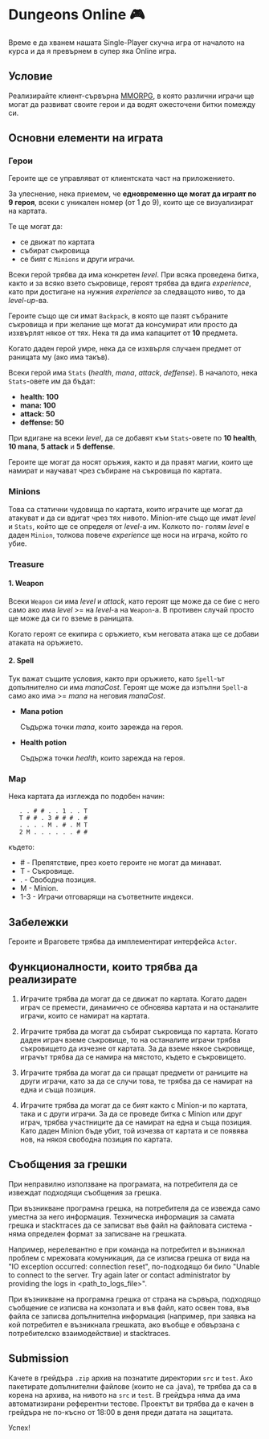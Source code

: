 # Dungeons Online :video_game:

Време е да хванем нашата Single-Player скучна игра от началото на курса и да я превърнем в супер яка Online игра.

## Условие

Реализирайте клиент-сървърна [MMORPG](https://en.wikipedia.org/wiki/Massively_multiplayer_online_role-playing_game), в която различни играчи ще могат да развиват своите герои и да водят ожесточени битки помежду си.

## Основни елементи на играта

### Герои

Героите ще се управляват от клиентската част на приложението.

За улеснение, нека приемем, че **едновременно ще могат да играят по 9 героя**, всеки с уникален номер (от 1 до 9), които ще се визуализират на картата.

Те ще могат да:
- се движат по картата
- събират съкровища
- се бият с `Minions` и други играчи.

Всеки герой трябва да има конкретен *level*. При всяка проведена битка, както и за всяко взето съкровище, героят трябва да вдига *experience*, като при достигане на нужния *experience* за следващoто ниво, то да *level-up*-ва.

Героите също ще си имат `Backpack`, в която ще пазят събраните съкровища и при желание ще могат да консумират или просто да изхвърлят някое от тях. Нека тя да има капацитет от **10** предмета.

Когато даден герой умре, нека да се изхвърля случаен предмет от раницата му (ако има такъв).

Всеки герой има `Stats` (*health*, *mana*, *attack*, *deffense*). В началото, нека `Stats`-овете им да бъдат:
- **health: 100**
- **mana: 100**
- **attack: 50**
- **deffense: 50**

При вдигане на всеки *level*, да се добавят към `Stats`-овете по **10 health**, **10 mana**, **5 аttack** и **5 deffense**.

Героите ще могат да носят оръжия, както и да правят магии, които ще намират и научават чрез събиране на съкровища по картата.

### Minions

Това са статични чудовища по картата, които играчите ще могат да атакуват и да си вдигат чрез тях нивото. Minion-ите също ще имат *level* и `Stats`, който ще се определя от *level*-а им. Колкото по- голям *level* е даден `Minion`, толкова повече *experience* ще носи на играча, който го убие.

### Treasure

#### 1. Weapon

Всеки `Weapon` си има *level* и *attack*, като героят ще може да се бие с него само ако има *level* >= на *level*-a на `Weapon`-a. В противен случай просто ще може да си го вземе в раницата.

Когато героят се екипира с оръжието, към неговата атака ще се добави атаката на оръжието.

#### 2. Spell

Тук важат същите условия, както при оръжието, като `Spell`-ът допълнително си има *manaCost*. Героят ще може да изпълни `Spell`-a само ако има >= *mana* на неговия *manaCost*.

  - **Mana potion**
  
    Съдържа точки *mana*, които зарежда на героя.

- **Health potion**

  Съдържа точки *health*, които зарежда на героя.

### Map

Нека картата да изглежда по подобен начин:
```
   . . # # . . 1 . . T
   T # # . 3 # # # . #
   . . . . M . # . M T
   2 M . . . . . . # #
```
  където:

  * \# - Препятствие, през което героите не могат да минават.
  * T - Съкровище.
  * . - Свободна позиция.
  * M - Minion.
  * 1-3 - Играчи отговарящи на съответните индекси.

## Забележки

Героите и Враговете трябва да имплементират интерфейса `Actor`.

## Функционалности, които трябва да реализирате

  1. Играчите трябва да могат да се движат по картата. Когато даден играч се премести, динамично се обновява картата и на останалите играчи, които се намират на картата.

  2. Играчите трябва да могат да събират съкровища по картата. Когато даден играч вземе съкровище, то на останалите играчи трябва съкровището да изчезне от картата.
  За да вземе някое съкровище, играчът трябва да се намира на мястото, където е съкровището.

  3. Играчите трябва да могат да си пращат предмети от раниците на други играчи, като за да се случи това, те трябва да се намират на една и съща позиция.

  4. Играчите трябва да могат да се бият както с Minion-и по картата, така и с други играчи. За да се проведе битка с Minion или друг играч, трябва участниците да се намират на една и съща позиция. Като даден Minion бъде убит, той изчезва от картата и се появява нов, на някоя свободна позиция по картата.

## Съобщения за грешки

При неправилно използване на програмата, на потребителя да се извеждат подходящи съобщения за грешка.

При възникване програмна грешка, на потребителя да се извежда само уместна за него информация. Техническа информация за самата грешка и stackтraces да се записват във файл на файловата система - няма определен формат за записване на грешката.

Например, нерелевантно е при команда на потребител и възникнал проблем с мрежовата комуникация, да се изписва грешка от вида на "IO exception occurred: connection reset", по-подходящо би било "Unable to connect to the server. Try again later or contact administrator by providing the logs in <path_to_logs_file>".

При възникване на програмна грешка от страна на сървъра, подходящо съобщение се изписва на конзолата и във файл, като освен това, във файла се записва допълнителна информация (например, при заявка на кой потребител е възникнала грешката, ако въобще е обвързана с потребителско взаимодействие) и stacktraces.

## Submission

Качете в грейдъра `.zip` архив на познатите директории `src` и `test`. Ако пакетирате допълнителни файлове (които не са .java), те трябва да са в корена на архива, на нивото на `src` и `test`.
В грейдъра няма да има автоматизирани референтни тестове.
Проектът ви трябва да е качен в грейдъра не по-късно от 18:00 в деня преди датата на защитата.

Успех!
